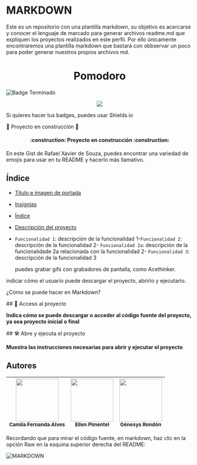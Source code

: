 # MARKDOWN
Este es un repositorio con una plantilla markdown, su objetivo es acercarse  y conocer el lenguaje de marcado para generar archivos readme.md que expliquen los proyectos realizados en este perfil. Por ello únicamente encontraremos una plantilla markdown que bastará con obbservar un poco para poder generar nuestros propios archivos md.

<h1 align="center"> Pomodoro </h1>

![Badge Terminado](https://img.shields.io/badge/STATUS-EN%20DESAROLLO-green)

   <p align="center">
   <img src="https://img.shields.io/badge/STATUS-EN%20DESAROLLO-green">
   </p>

Si quieres hacer tus badges, puedes usar Shields.io

:construction: Proyecto en construcción :construction:

<h4 align="center">
:construction: Proyecto en construcción :construction:
</h4>

En este Gist de Rafael Xavier de Souza, puedes encontrar una variedad de emojis para usar en tu README y hacerlo más llamativo.

## Índice

* [Título e imagen de portada](#Título-e-imagen-de-portada)

* [Insignias](#insignias)

* [Índice](#índice)

* [Descripción del proyecto](#descripción-del-proyecto)

- `Funcionalidad 1`: descripción de la funcionalidad 1-`Funcionalidad 2`: descripción de la funcionalidad 2- `Funcionalidad 2a`: descripción de la funcionalidade 2a relacionada con la funcionalidad 2- `Funcionalidad 3`: descripción de la funcionalidad 3

  puedes grabar gifs con grabadores de pantalla, como Acethinker.

indicar cómo el usuario puede descargar el proyecto, abrirlo y ejecutarlo.

¿Cómo se puede hacer en Markdown?

\## 📁 Acceso al proyecto

**Indica cómo se puede descargar o acceder al código fuente del proyecto, ya sea proyecto inicial o final**

\## 🛠️ Abre y ejecuta el proyecto

**Muestra las instrucciones necesarias para abrir y ejecutar el proyecto**

## Autores

| [<img src="https://avatars.githubusercontent.com/u/37356058?v=4" width=115><br><sub>Camila Fernanda Alves</sub>](https://github.com/camilafernanda) |  [<img src="https://avatars.githubusercontent.com/u/71970858?v=4" width=115><br><sub>Ellen Pimentel</sub>]([https://github.com/guilhermeonrails](https://github.com/ellenpimentel)) |  [<img src="https://avatars.githubusercontent.com/u/91544872?v=4" width=115><br><sub>Génesys Rondón</sub>](https://github.com/genesysaluralatam) |
| :---: | :---: | :---: |

Recordando que para mirar el código fuente, en markdown, haz clic en la opción Raw en la esquina superior derecha del README:

![MARKDOWN](https://user-images.githubusercontent.com/66388384/169888043-f4fda6cc-1462-4be5-8d64-d0337019d712.png)

